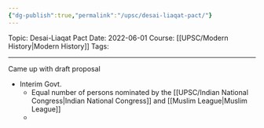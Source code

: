 ```yaml
---
{"dg-publish":true,"permalink":"/upsc/desai-liaqat-pact/"}
---
```


Topic: Desai-Liaqat Pact
Date: 2022-06-01
Course: [[UPSC/Modern History\|Modern History]]
Tags: 

---



Came up with draft proposal 
- Interim Govt. 
	- Equal number of persons nominated by the [[UPSC/Indian National Congress\|Indian National Congress]] and [[Muslim League\|Muslim League]]
	- 